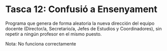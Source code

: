 # Tasca 12: Confusió a Ensenyament

Programa que genera de forma aleatoria la nueva dirección del equipo docente (Director/a, Secretario/a, Jefes de Estudios y Coordinadores), sin repetir a ningún profesor en el mismo puesto.

Nota: No funciona correctamente
